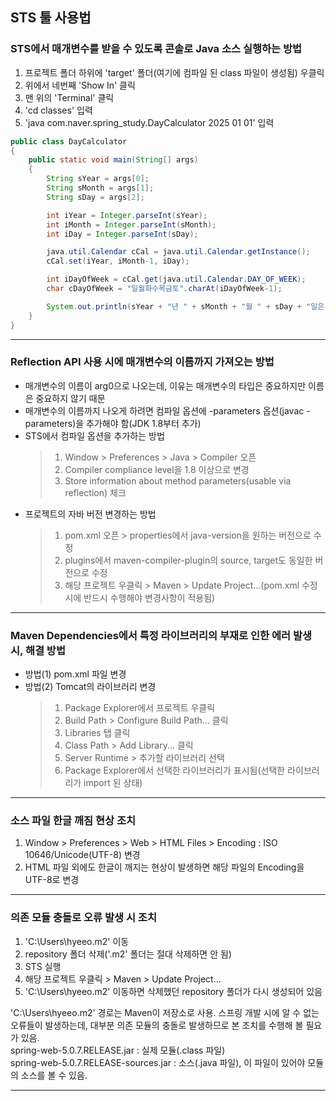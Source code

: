 ## STS 툴 사용법

### STS에서 매개변수를 받을 수 있도록 콘솔로 Java 소스 실행하는 방법
1) 프로젝트 폴더 하위에 'target' 폴더(여기에 컴파일 된 class 파일이 생성됨) 우클릭
2) 위에서 네번째 'Show In' 클릭
3) 맨 위의 'Terminal' 클릭
4) 'cd classes' 입력
5) 'java com.naver.spring_study.DayCalculator 2025 01 01' 입력

```java
public class DayCalculator
{
	public static void main(String[] args)
	{
		String sYear = args[0];
		String sMonth = args[1];
		String sDay = args[2];

		int iYear = Integer.parseInt(sYear);
		int iMonth = Integer.parseInt(sMonth);
		int iDay = Integer.parseInt(sDay);

		java.util.Calendar cCal = java.util.Calendar.getInstance();
		cCal.set(iYear, iMonth-1, iDay);

		int iDayOfWeek = cCal.get(java.util.Calendar.DAY_OF_WEEK);
		char cDayOfWeek = "일월화수목금토".charAt(iDayOfWeek-1);

		System.out.println(sYear + "년 " + sMonth + "월 " + sDay + "일은 " + cDayOfWeek + "요일 입니다.");
	}
}
```

---

### Reflection API 사용 시에 매개변수의 이름까지 가져오는 방법
- 매개변수의 이름이 arg0으로 나오는데, 이유는 매개변수의 타입은 중요하지만 이름은 중요하지 않기 때문
- 매개변수의 이름까지 나오게 하려면 컴파일 옵션에 -parameters 옵션(javac -parameters)을 추가해야 함(JDK 1.8부터 추가)
- STS에서 컴파일 옵션을 추가하는 방법
  > 1) Window > Preferences > Java > Compiler 오픈
  > 2) Compiler compliance level을 1.8 이상으로 변경
  > 3) Store information about method parameters(usable via reflection) 체크
- 프로젝트의 자바 버전 변경하는 방법
  > 1) pom.xml 오픈 > properties에서 java-version을 원하는 버전으로 수정
  > 2) plugins에서 maven-compiler-plugin의 source, target도 동일한 버전으로 수정
  > 3) 해당 프로젝트 우클릭 > Maven > Update Project...(pom.xml 수정 시에 반드시 수행해야 변경사항이 적용됨)

---

### Maven Dependencies에서 특정 라이브러리의 부재로 인한 에러 발생 시, 해결 방법
- 방법(1) pom.xml 파일 변경
- 방법(2) Tomcat의 라이브러리 변경
  > 1) Package Explorer에서 프로젝트 우클릭
  > 2) Build Path > Configure Build Path... 클릭
  > 3) Libraries 탭 클릭
  > 4) Class Path > Add Library... 클릭
  > 5) Server Runtime > 추가할 라이브러리 선택
  > 6) Package Explorer에서 선택한 라이브러리가 표시됨(선택한 라이브러리가 import 된 상태)

---

### 소스 파일 한글 깨짐 현상 조치
1) Window > Preferences > Web > HTML Files > Encoding : ISO 10646/Unicode(UTF-8) 변경
2) HTML 파일 외에도 한글이 깨지는 현상이 발생하면 해당 파일의 Encoding을 UTF-8로 변경

---

### 의존 모듈 충돌로 오류 발생 시 조치
1) 'C:\Users\hyeeo\.m2' 이동
2) repository 폴더 삭제('.m2' 폴더는 절대 삭제하면 안 됨)
3) STS 실행
4) 해당 프로젝트 우클릭 > Maven > Update Project...
5) 'C:\Users\hyeeo\.m2' 이동하면 삭제했던 repository 폴더가 다시 생성되어 있음

'C:\Users\hyeeo\.m2' 경로는 Maven이 저장소로 사용. 스프링 개발 시에 알 수 없는 오류들이 발생하는데, 대부분 의존 모듈의 충돌로 발생하므로 본 조치를 수행해 볼 필요가 있음.<br>
spring-web-5.0.7.RELEASE.jar : 실제 모듈(.class 파일)<br>
spring-web-5.0.7.RELEASE-sources.jar : 소스(.java 파일), 이 파일이 있어야 모듈의 소스를 볼 수 있음.

---
